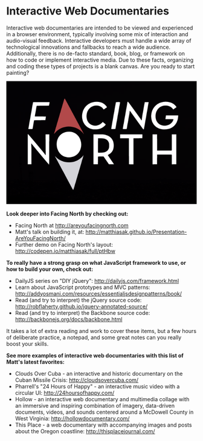 # Interactive Web Documentaries

Interactive web documentaries are intended  to be viewed and experienced in a browser environment, typically involving some mix of interaction and audio-visual feedback. Interactive developers must handle a wide array of technological innovations and fallbacks to reach a wide audience. Additionally, there is no de-facto standard, book, blog, or framework on how to code or implement interactive media. Due to these facts, organizing and coding these types of projects is a blank canvas. Are you ready to start painting?

![The Facing North logotype.](./boxout1.png)

**Look deeper into Facing North by checking out:**

- Facing North at http://areyoufacingnorth.com
- Matt's talk on building it, at: http://matthiasak.github.io/Presentation-AreYouFacingNorth/
- Further demo on Facing North's layout: http://codepen.io/matthiasak/full/ptHbw

**To really have a strong grasp on what JavaScript framework to use, or how to build your own, check out:**

- DailyJS series on "DIY jQuery": http://dailyjs.com/framework.html
- Learn about JavaScript prototypes and MVC patterns: http://addyosmani.com/resources/essentialjsdesignpatterns/book/
- Read (and try to interpret) the jQuery source code: http://robflaherty.github.io/jquery-annotated-source/
- Read (and try to interpret) the Backbone source code: http://backbonejs.org/docs/backbone.html

It takes a lot of extra reading and work to cover these items, but a few hours of deliberate practice, a notepad, and some great notes can you really boost your skills.

**See more examples of interactive web documentaries with this list of Matt's latest favorites:**

- Clouds Over Cuba - an interactive and historic documentary on the Cuban Missile Crisis: http://cloudsovercuba.com/
- Pharrell's "24 Hours of Happy" - an interactive music video with a circular UI: http://24hoursofhappy.com/
- Hollow - an interactive web documentary and multimedia collage with an immersive and inspiring combination of imagery, data-driven documents, videos, and sounds centered around a McDowell County in West Virginia: http://hollowdocumentary.com/
- This Place - a web documentary with accompanying images and posts about the Oregon coastline: http://thisplacejournal.com/